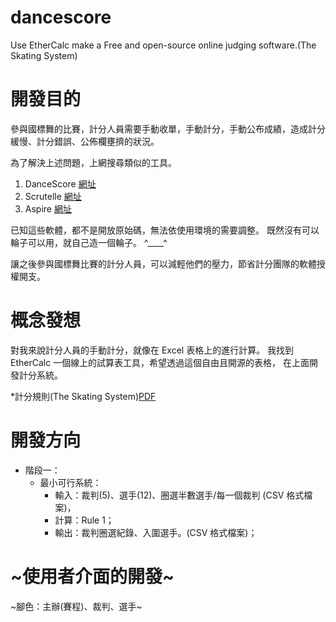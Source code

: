 # dancescore
Use EtherCalc make a Free and open-source online judging software.(The Skating System)

# 開發目的
參與國標舞的比賽，計分人員需要手動收單，手動計分，手動公布成績，造成計分緩慢、計分錯誤、公佈欄壅擠的狀況。

為了解決上述問題，上網搜尋類似的工具。
1. DanceScore [網址](https://dancescorelive.com/dancescore.php "DanceScore Project")
2. Scrutelle  [網址](http://www.scrutelle.info/ "Scrutelle V9")
3. Aspire     [網址](https://aspiresystem-tld.com/ "Aspire System")

已知這些軟體，都不是開放原始碼，無法依使用環境的需要調整。
既然沒有可以輪子可以用，就自己造一個輪子。 ^____^

讓之後參與國標舞比賽的計分人員，可以減輕他們的壓力，節省計分團隊的軟體授權開支。

# 概念發想
對我來說計分人員的手動計分，就像在 Excel 表格上的進行計算。
我找到 EtherCalc 一個線上的試算表工具，希望透過這個自由且開源的表格，
在上面開發計分系統。

*計分規則(The Skating System)[PDF](https://www.worlddancesport.org/Document/99473179446/The_Skating_System.pdf "The_Skating_System")

# 開發方向
- 階段一：
  - 最小可行系統：
    - 輸入：裁判(5)、選手(12)、圈選半數選手/每一個裁判 (CSV 格式檔案)，
    - 計算：Rule 1；
    - 輸出：裁判圈選紀錄、入圍選手。(CSV 格式檔案)；

# ~使用者介面的開發~
~腳色：主辦(賽程)、裁判、選手~
 

